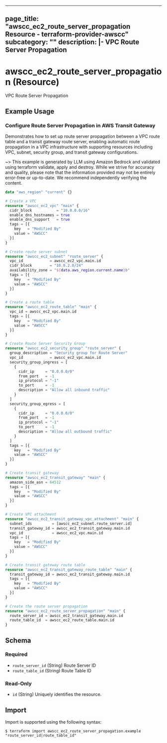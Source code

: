 
---
page_title: "awscc_ec2_route_server_propagation Resource - terraform-provider-awscc"
subcategory: ""
description: |-
  VPC Route Server Propagation
---

# awscc_ec2_route_server_propagation (Resource)

VPC Route Server Propagation

## Example Usage

### Configure Route Server Propagation in AWS Transit Gateway

Demonstrates how to set up route server propagation between a VPC route table and a transit gateway route server, enabling automatic route propagation in a VPC infrastructure with supporting resources including VPC, subnet, security group, and transit gateway configurations.

~> This example is generated by LLM using Amazon Bedrock and validated using terraform validate, apply and destroy. While we strive for accuracy and quality, please note that the information provided may not be entirely error-free or up-to-date. We recommend independently verifying the content.

```terraform
data "aws_region" "current" {}

# Create a VPC
resource "awscc_ec2_vpc" "main" {
  cidr_block           = "10.0.0.0/16"
  enable_dns_hostnames = true
  enable_dns_support   = true
  tags = [{
    key   = "Modified By"
    value = "AWSCC"
  }]
}

# Create route server subnet
resource "awscc_ec2_subnet" "route_server" {
  vpc_id            = awscc_ec2_vpc.main.id
  cidr_block        = "10.0.2.0/24"
  availability_zone = "${data.aws_region.current.name}b"
  tags = [{
    key   = "Modified By"
    value = "AWSCC"
  }]
}

# Create a route table
resource "awscc_ec2_route_table" "main" {
  vpc_id = awscc_ec2_vpc.main.id
  tags = [{
    key   = "Modified By"
    value = "AWSCC"
  }]
}

# Create Route Server Security Group
resource "awscc_ec2_security_group" "route_server" {
  group_description = "Security group for Route Server"
  vpc_id            = awscc_ec2_vpc.main.id
  security_group_ingress = [
    {
      cidr_ip     = "0.0.0.0/0"
      from_port   = -1
      ip_protocol = "-1"
      to_port     = -1
      description = "Allow all inbound traffic"
    }
  ]
  security_group_egress = [
    {
      cidr_ip     = "0.0.0.0/0"
      from_port   = -1
      ip_protocol = "-1"
      to_port     = -1
      description = "Allow all outbound traffic"
    }
  ]
  tags = [{
    key   = "Modified By"
    value = "AWSCC"
  }]
}

# Create transit gateway
resource "awscc_ec2_transit_gateway" "main" {
  amazon_side_asn = 64512
  tags = [{
    key   = "Modified By"
    value = "AWSCC"
  }]
}

# Create VPC attachment
resource "awscc_ec2_transit_gateway_vpc_attachment" "main" {
  subnet_ids         = [awscc_ec2_subnet.route_server.id]
  transit_gateway_id = awscc_ec2_transit_gateway.main.id
  vpc_id             = awscc_ec2_vpc.main.id
  tags = [{
    key   = "Modified By"
    value = "AWSCC"
  }]
}

# Create transit gateway route table
resource "awscc_ec2_transit_gateway_route_table" "main" {
  transit_gateway_id = awscc_ec2_transit_gateway.main.id
  tags = [{
    key   = "Modified By"
    value = "AWSCC"
  }]
}

# Create the route server propagation
resource "awscc_ec2_route_server_propagation" "main" {
  route_server_id = awscc_ec2_transit_gateway.main.id
  route_table_id  = awscc_ec2_route_table.main.id
}
```

<!-- schema generated by tfplugindocs -->
## Schema

### Required

- `route_server_id` (String) Route Server ID
- `route_table_id` (String) Route Table ID

### Read-Only

- `id` (String) Uniquely identifies the resource.

## Import

Import is supported using the following syntax:

```shell
$ terraform import awscc_ec2_route_server_propagation.example "route_server_id|route_table_id"
```
